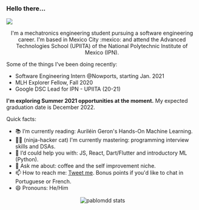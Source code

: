 ### Hello there...
![](https://komarev.com/ghpvc/?username=pablomdd)
<p align="center">I'm a mechatronics engineering student pursuing a software engineering career. I'm based in Mexico City :mexico: and attend the Advanced Technologies School (UPIITA) of the National Polytechnic Institute of Mexico (IPN).</p>

Some of the things I've been doing recently:

- Software Engineering Intern @Nowports, starting Jan. 2021
- MLH Explorer Fellow, Fall 2020
- Google DSC Lead for IPN - UPIITA (20-21)

**I'm exploring Summer 2021 opportunities at the moment.** My expected graduation date is December 2022.

Quick facts:
- 📚 I’m currently reading: Auriléin Geron's Hands-On Machine Learning.
- 🐱‍💻 (ninja-hacker cat) I'm currently mastering: programming interview skills and DSAs.
- 🤔 I’d could help you with: JS, React, Dart/Flutter and introductory ML (Python).
- 💬 Ask me about: coffee and the self improvement niche.
- 📫 How to reach me: <a href="https://twitter.com/Pablo_MDD">Tweet me</a>. Bonus points if you'd like to chat in Portuguese or French.
- 😄 Pronouns: He/Him

<p style="text-align:center;">&nbsp;<img align="center" src="https://github-readme-stats.vercel.app/api?username=pablomdd&show_icons=true" alt="pablomdd stats" /></p>
